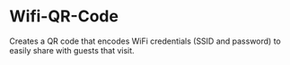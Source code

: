 # Wifi-QR-Code
Creates a QR code that encodes WiFi credentials (SSID and password) to easily share with guests that visit. 
